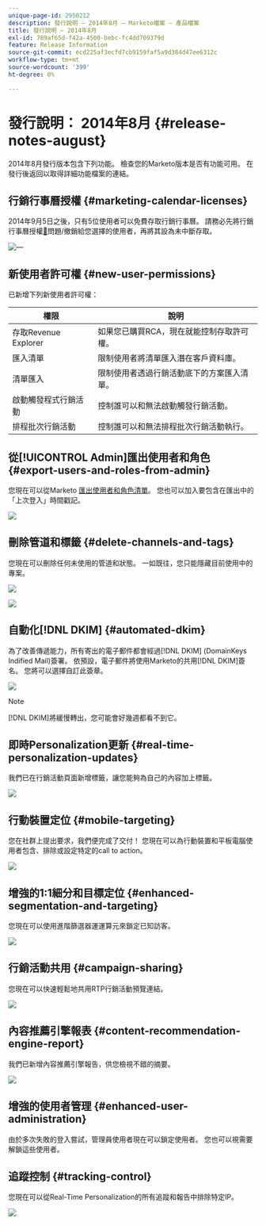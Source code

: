 ```yaml
---
unique-page-id: 2950212
description: 發行說明 — 2014年8月 — Marketo檔案 — 產品檔案
title: 發行說明 — 2014年8月
exl-id: 789af65d-f42a-4500-bebc-fc4dd709379d
feature: Release Information
source-git-commit: ecd225af3ecfd7cb9159faf5a9d384d47ee6312c
workflow-type: tm+mt
source-wordcount: '399'
ht-degree: 0%

---
```


# 發行說明： 2014年8月 {#release-notes-august}

2014年8月發行版本包含下列功能。 檢查您的Marketo版本是否有功能可用。 在發行後返回以取得詳細功能檔案的連結。

## 行銷行事曆授權 {#marketing-calendar-licenses}

2014年9月5日之後，只有5位使用者可以免費存取行銷行事曆。 請務必先將行銷行事曆授權[&#128279;](/help/marketo/product-docs/core-marketo-concepts/marketing-calendar/understanding-the-calendar/issue-revoke-a-marketing-calendar-license.md)問題/撤銷給您選擇的使用者，再將其設為未中斷存取。

![—](assets/image2014-9-16-9-3a45-3a52.png)

## 新使用者許可權 {#new-user-permissions}

已新增下列新使用者許可權：

| 權限 | 說明 |
|---|---|
| 存取Revenue Explorer | 如果您已購買RCA，現在就能控制存取許可權。 |
| 匯入清單 | 限制使用者將清單匯入潛在客戶資料庫。 |
| 清單匯入 | 限制使用者透過行銷活動底下的方案匯入清單。 |
| 啟動觸發程式行銷活動 | 控制誰可以和無法啟動觸發行銷活動。 |
| 排程批次行銷活動 | 控制誰可以和無法排程批次行銷活動執行。 |

## 從[!UICONTROL Admin]匯出使用者和角色 {#export-users-and-roles-from-admin}

您現在可以從Marketo [匯出使用者和角色清單](/help/marketo/product-docs/administration/users-and-roles/export-a-list-of-users-and-roles.md)。 您也可以加入要包含在匯出中的「上次登入」時間戳記。

![](assets/image2014-9-16-12-3a20-3a16.png)

## 刪除管道和標籤 {#delete-channels-and-tags}

您現在可以刪除任何未使用的管道和狀態。 一如既往，您只能隱藏目前使用中的專案。

![](assets/image2014-9-16-12-3a20-3a30.png)

![](assets/image2014-9-16-12-3a23-3a4.png)

## 自動化[!DNL DKIM] {#automated-dkim}

為了改善傳遞能力，所有寄出的電子郵件都會經過[!DNL DKIM] (DomainKeys Indified Mail)簽署。 依預設，電子郵件將使用Marketo的共用[!DNL DKIM]簽名。 您將可以選擇自訂此簽章。

![](assets/image2014-9-16-12-3a23-3a16.png)

>[!NOTE]
>
>[!DNL DKIM]將緩慢轉出，您可能會好幾週都看不到它。

## 即時Personalization更新 {#real-time-personalization-updates}

我們已在行銷活動頁面新增標籤，讓您能夠為自己的內容加上標籤。

![](assets/image2014-9-16-12-3a23-3a28.png)

## 行動裝置定位 {#mobile-targeting}

您在社群上提出要求，我們便完成了交付！ 您現在可以為行動裝置和平板電腦使用者包含、排除或設定特定的call to action。

![](assets/image2014-9-16-12-3a23-3a43.png)

## 增強的1:1細分和目標定位 {#enhanced-segmentation-and-targeting}

您現在可以使用進階篩選器運運算元來鎖定已知訪客。

![](assets/image2014-9-16-12-3a23-3a56.png)

## 行銷活動共用 {#campaign-sharing}

您現在可以快速輕鬆地共用RTP行銷活動預覽連結。

![](assets/image2014-9-16-12-3a24-3a22.png)

## 內容推薦引擎報表 {#content-recommendation-engine-report}

我們已新增內容推薦引擎報告，供您檢視不錯的摘要。

![](assets/image2014-9-16-12-3a24-3a42.png)

## 增強的使用者管理 {#enhanced-user-administration}

由於多次失敗的登入嘗試，管理員使用者現在可以鎖定使用者。 您也可以視需要解鎖這些使用者。

## 追蹤控制 {#tracking-control}

您現在可以從Real-Time Personalization的所有追蹤和報告中排除特定IP。

![](assets/image2014-9-16-12-3a24-3a55.png)
